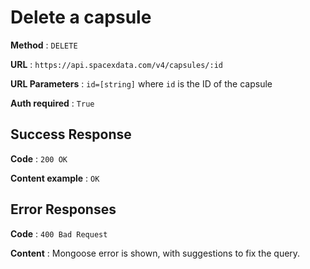 # Delete a capsule

**Method** : `DELETE`

**URL** : `https://api.spacexdata.com/v4/capsules/:id`

**URL Parameters** : `id=[string]` where `id` is the ID of the capsule

**Auth required** : `True`

## Success Response

**Code** : `200 OK`

**Content example** : `OK`

## Error Responses

**Code** : `400 Bad Request`

**Content** : Mongoose error is shown, with suggestions to fix the query.
